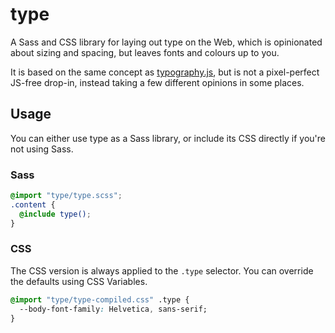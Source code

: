 # type

A Sass and CSS library for laying out type on the Web, which is opinionated about sizing and spacing, but leaves fonts and colours up to you.

It is based on the same concept as [typography.js][], but is not a pixel-perfect JS-free drop-in, instead taking a few different opinions in some places.

[typography.js]: http://kyleamathews.github.io/typography.js/

## Usage

You can either use type as a Sass library, or include its CSS directly if you're not using Sass.

### Sass

```scss
@import "type/type.scss";
.content {
  @include type();
}
```

### CSS

The CSS version is always applied to the `.type` selector. You can override the defaults using CSS Variables.

```css
@import "type/type-compiled.css" .type {
  --body-font-family: Helvetica, sans-serif;
}
```
